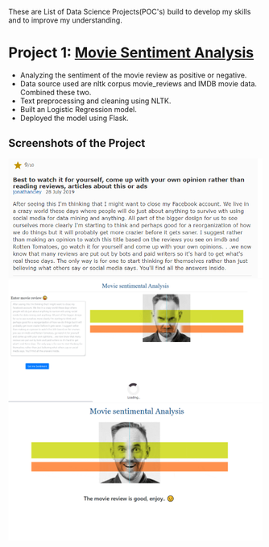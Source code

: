 These are List of Data Science Projects(POC's) build to develop my skills and to improve my understanding.

# Project 1: [Movie Sentiment Analysis](https://github.com/krishna1711/ML_Projects/tree/master/MoviesSentimentAnalysis)
* Analyzing the sentiment of the movie review as positive or negative.
* Data source used are nltk corpus movie_reviews and IMDB movie data. Combined these two.
* Text preprocessing and cleaning using NLTK.
* Built an Logistic Regression model.
* Deployed the model using Flask.
## Screenshots of the Project
![alt text](https://github.com/krishna1711/KrishnaMohan-Porfolio/blob/master/images/sentimentanalysis/movieReview01.PNG)
![alt text](https://github.com/krishna1711/KrishnaMohan-Porfolio/blob/master/images/sentimentanalysis/loading01.PNG)
![alt text](https://github.com/krishna1711/KrishnaMohan-Porfolio/blob/master/images/sentimentanalysis/result01.PNG)

